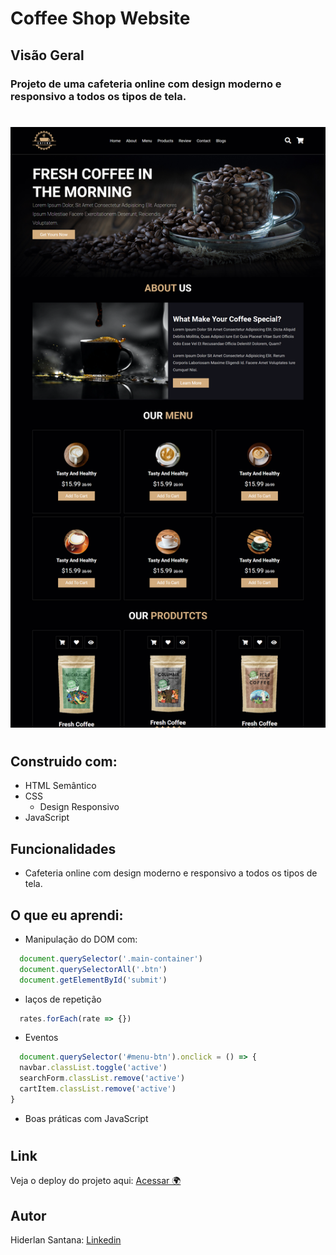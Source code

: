 # Coffee Shop Website

## Visão Geral

### Projeto de uma cafeteria online com design moderno e responsivo a todos os tipos de tela.
#

![](./Assets/images/coffee-shop-website.png)

#
## Construido com:
- HTML Semântico
- CSS
  - Design Responsivo
- JavaScript

## Funcionalidades
- Cafeteria online com design moderno e responsivo a todos os tipos de tela.

## O que eu aprendi:
- Manipulação do DOM com:
```js
  document.querySelector('.main-container')
  document.querySelectorAll('.btn')
  document.getElementById('submit')
```
- laços de repetição
```js
  rates.forEach(rate => {})
```
- Eventos
```js
  document.querySelector('#menu-btn').onclick = () => {
  navbar.classList.toggle('active')
  searchForm.classList.remove('active')
  cartItem.classList.remove('active')
}
```
- Boas práticas com JavaScript
#

## Link

Veja o deploy do projeto aqui: [Acessar 🌍](https://devhiderlan.github.io/coffee-shop-website/) 

## Autor

Hiderlan Santana: [Linkedin](https://www.linkedin.com/in/hiderlan-santana/)